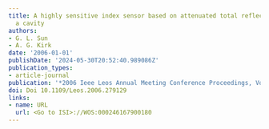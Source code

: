 ```yaml
---
title: A highly sensitive index sensor based on attenuated total reflection inside
  a cavity
authors:
- G. L. Sun
- A. G. Kirk
date: '2006-01-01'
publishDate: '2024-05-30T20:52:40.989086Z'
publication_types:
- article-journal
publication: '*2006 Ieee Leos Annual Meeting Conference Proceedings, Vols 1 and 2*'
doi: Doi 10.1109/Leos.2006.279129
links:
- name: URL
  url: <Go to ISI>://WOS:000246167900180
---
```

